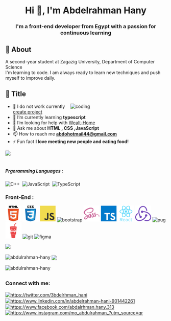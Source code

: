 <h1 align="center">Hi 👋, I'm Abdelrahman Hany</h1>
<h3 align="center">I'm a front-end developer from Egypt with a passion for continuous learning</h3>

## 🧐 About
A second-year student at Zagazig University, Department of Computer Science <br>
I'm learning to code. I am always ready to learn new techniques and push myself to improve daily.


## 📝 Title 
<img align= "right" alt="coding" style="width: 300px;" src="https://camo.githubusercontent.com/4d9f5ecceb711eec6e2018f38a5677dc657c9738d4a65ba3b928c41c0a45b439/68747470733a2f2f6d69726f2e6d656469756d2e636f6d2f6d61782f313336302f302a37513379765349765f7430696f4a2d5a2e676966">

- 🔭 I do not work currently [create project](https://github.com/Abdulrahman-Hany/Wealt-Home.git)
- 🌱 I’m currently learning **typescript**
- 🤝 I’m looking for help with [Wealt-Home](https://github.com/Abdulrahman-Hany/Wealt-Home.git)
- 💬 Ask me about **HTML , CSS ,JavaScript**
- 📫 How to reach me **abdohotmail44@gmail.com**
- ⚡ Fun fact **I love meeting new people and eating food!**

<img src="https://user-images.githubusercontent.com/73097560/115834477-dbab4500-a447-11eb-908a-139a6edaec5c.gif"><br><br>

##### <b>Prgoramming Languages :</b>

![C++](https://img.shields.io/badge/-C++-05122A?style=flat&logo=C%2B%2B&logoColor=00599C)&nbsp;
![JavaScript](https://img.shields.io/badge/-JavaScript-05122A?style=flat&logo=javascript)&nbsp;
![TypeScript](https://img.shields.io/badge/-TypeScript-05122A?style=flat&logo=TypeScript)&nbsp;

### <b> Front-End :</b>
   <p align="left"> 
        <img src="https://raw.githubusercontent.com/devicons/devicon/master/icons/html5/html5-original-wordmark.svg" alt="html5" width="50" height="50"/>
        <img src="https://raw.githubusercontent.com/devicons/devicon/master/icons/css3/css3-original-wordmark.svg" alt="css3" width="50" height="50"/> </a>
        <img src="https://raw.githubusercontent.com/devicons/devicon/master/icons/javascript/javascript-original.svg" alt="javascript" width="50" height="50"/> 
        <img src="https://brandlogos.net/wp-content/uploads/2021/09/bootstrap-logo.png" alt="bootstrap" width="60" height="60"/>
        <img src="https://raw.githubusercontent.com/devicons/devicon/master/icons/sass/sass-original.svg" alt="sass" width="50" height="50"/> 
        <img src="https://raw.githubusercontent.com/devicons/devicon/master/icons/typescript/typescript-original.svg" alt="typescript" width="50" height="50"/> 
        <img src="https://raw.githubusercontent.com/devicons/devicon/master/icons/react/react-original-wordmark.svg" alt="react" width="50" height="50"/>
        <img src="https://raw.githubusercontent.com/devicons/devicon/master/icons/redux/redux-original.svg" alt="redux" width="50" height="50"/>
        <img src="https://cdn.worldvectorlogo.com/logos/pug.svg" alt="pug" width="50" height="50"/> 
        <img src="https://raw.githubusercontent.com/devicons/devicon/master/icons/gulp/gulp-plain.svg" alt="gulp" width="50" height="50"/> 
        <img src="https://www.vectorlogo.zone/logos/git-scm/git-scm-icon.svg" alt="git" width="50" height="50"/>
        <img src="https://www.vectorlogo.zone/logos/figma/figma-icon.svg" alt="figma" width="50" height="50"/></p>
        <img src="https://user-images.githubusercontent.com/73097560/115834477-dbab4500-a447-11eb-908a-139a6edaec5c.gif">
<p><img align="left" src="https://github-readme-stats.vercel.app/api/top-langs?username=abdulrahman-hany&hide_title=true&hide_border=true&show_icons=true&include_all_commits=true&count_private=true&line_height=21&text_color=000&icon_color=000&bg_color=0,ea6161,ffc64d,fffc4d,52fa5a&theme=graywhite" alt="abdulrahman-hany" /></p>

<p>&nbsp;<img align="center" src="https://github-readme-stats.vercel.app/api?username=abdulrahman-hany&hide=html&hide_title=true&hide_border=true&layout=compact&langs_count=6&exclude_repo=comp426,Redventures-Movie-Quotes&text_color=000&icon_color=fff&bg_color=0,52fa5a,4dfcff,c64dff&theme=graywhite" /></p>

<p><img align="center" src="https://github-readme-streak-stats.herokuapp.com/?user=abdulrahman-hany&" alt="abdulrahman-hany" /></p>

##

<h3 align="left">Connect with me:</h3>
   <p align="left">
        <a href="https://twitter.com/3bdelrhman_hani" target="blank"><img align="center" src="https://raw.githubusercontent.com/rahuldkjain/github-profile-readme-generator/master/src/images/icons/Social/twitter.svg" alt="https://twitter.com/3bdelrhman_hani" height="30" width="40" /></a>
        <a href="https://www.linkedin.com/in/abdelrahman-hani-901442261" target="blank"><img align="center" src="https://raw.githubusercontent.com/rahuldkjain/github-profile-readme-generator/master/src/images/icons/Social/linked-in-alt.svg" alt="https://www.linkedin.com/in/abdelrahman-hani-901442261" height="30" width="40" /></a>
        <a href="https://www.facebook.com/abdalrhman.hany.313" target="blank"><img align="center" src="https://raw.githubusercontent.com/rahuldkjain/github-profile-readme-generator/master/src/images/icons/Social/facebook.svg" alt="https://www.facebook.com/abdalrhman.hany.313" height="30" width="40" /></a>
        <a href="https://www.instagram.com/mo_abdulrahman_?utm_source=qr" target="blank"><img align="center" src="https://raw.githubusercontent.com/rahuldkjain/github-profile-readme-generator/master/src/images/icons/Social/instagram.svg" alt="https://www.instagram.com/mo_abdulrahman_?utm_source=qr" height="30" width="40" /></a>
        </p>
        
